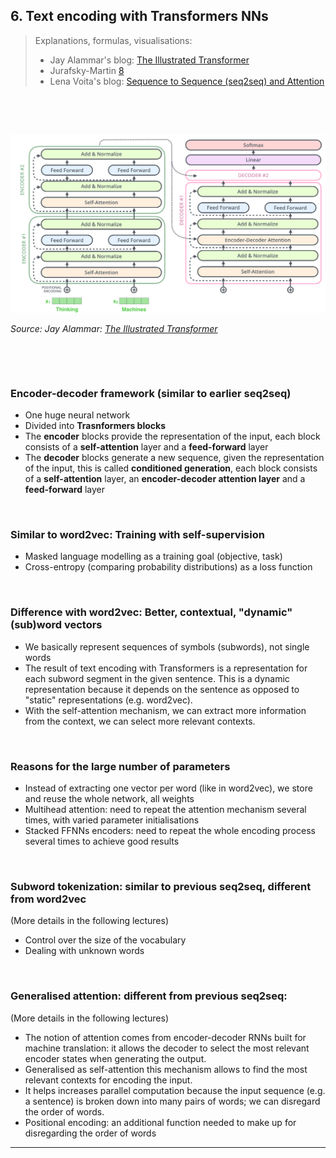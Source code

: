 ## 6. Text encoding with Transformers NNs 


> Explanations, formulas, visualisations: 
> -  Jay Alammar's blog: [The Illustrated Transformer](http://jalammar.github.io/illustrated-transformer/)
> -  Jurafsky-Martin [8](https://web.stanford.edu/~jurafsky/slp3/8.pdf)
> -  Lena Voita's blog: [Sequence to Sequence (seq2seq) and Attention](https://lena-voita.github.io/nlp_course/seq2seq_and_attention.html)

&nbsp; 

&nbsp; 

<img src="figures/transformer_overview.png" alt="jalammar" width="700"/>

*Source:  Jay Alammar: [The Illustrated Transformer](http://jalammar.github.io/illustrated-transformer/)* 

&nbsp; 

&nbsp; 



### Encoder-decoder framework (similar to earlier seq2seq)

- One huge neural network
- Divided into **Trasnformers blocks**
- The **encoder** blocks provide the representation of the input, each block consists of a **self-attention** layer and a **feed-forward** layer
- The **decoder** blocks generate a new sequence, given the representation of the input, this is called **conditioned generation**, each block consists of a **self-attention** layer, an **encoder-decoder attention layer** and a **feed-forward** layer




&nbsp; 


### Similar to word2vec: Training with self-supervision 

- Masked language modelling as a training goal (objective, task) 
- Cross-entropy (comparing probability distributions) as a loss function


&nbsp; 

### Difference with word2vec: Better, contextual, "dynamic" (sub)word vectors 

- We basically represent sequences of symbols (subwords), not single words
- The result of text encoding with Transformers is a representation for each subword segment in the given sentence. This is a dynamic representation because it depends on the sentence as opposed to "static" representations (e.g. word2vec).
- With the self-attention mechanism, we can extract more information from the context, we can select more relevant contexts.  


&nbsp; 

### Reasons for the large number of parameters

- Instead of extracting one vector per word (like in word2vec), we store and reuse the whole network, all weights
- Multihead attention: need to repeat the attention mechanism several times, with varied parameter initialisations  
- Stacked FFNNs encoders: need to repeat the whole encoding process several times to achieve good results  


&nbsp; 

### Subword tokenization: similar to previous seq2seq, different from word2vec  

(More details in the following lectures) 

- Control over the size of the vocabulary
- Dealing with unknown words

&nbsp; 


### Generalised attention: different from previous seq2seq: 

(More details in the following lectures)

- The notion of attention comes from encoder-decoder RNNs built for machine translation: it allows the decoder to select the most relevant encoder states when generating the output. 
- Generalised as self-attention this mechanism allows to find the most relevant contexts for encoding the input. 
- It helps increases parallel computation because the input sequence (e.g. a sentence) is broken down into many pairs of words; we can disregard the order of words. 
- Positional encoding: an additional function needed to make up for disregarding the order of words 


--------------



